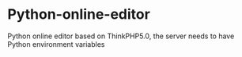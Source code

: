 # Python-online-editor
Python online editor based on ThinkPHP5.0, the server needs to have Python environment variables
